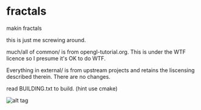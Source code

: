 # fractals
makin fractals

this is just me screwing around.

much/all of common/ is from opengl-tutorial.org. This is under the WTF licence so I presume it's OK to do WTF.

Everything in external/ is from upstream projects and retains the liscensing described therein. There are no changes.

read BUILDING.txt to build.  (hint use cmake)

![alt tag](http://i.imgur.com/2071Gva.png)

